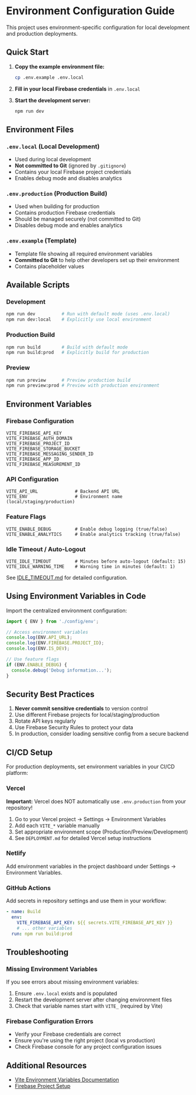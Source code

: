 # Environment Configuration Guide

This project uses environment-specific configuration for local development and production deployments.

## Quick Start

1. **Copy the example environment file:**
   ```bash
   cp .env.example .env.local
   ```

2. **Fill in your local Firebase credentials** in `.env.local`

3. **Start the development server:**
   ```bash
   npm run dev
   ```

## Environment Files

### `.env.local` (Local Development)
- Used during local development
- **Not committed to Git** (ignored by `.gitignore`)
- Contains your local Firebase project credentials
- Enables debug mode and disables analytics

### `.env.production` (Production Build)
- Used when building for production
- Contains production Firebase credentials
- Should be managed securely (not committed to Git)
- Disables debug mode and enables analytics

### `.env.example` (Template)
- Template file showing all required environment variables
- **Committed to Git** to help other developers set up their environment
- Contains placeholder values

## Available Scripts

### Development
```bash
npm run dev          # Run with default mode (uses .env.local)
npm run dev:local    # Explicitly use local environment
```

### Production Build
```bash
npm run build        # Build with default mode
npm run build:prod   # Explicitly build for production
```

### Preview
```bash
npm run preview      # Preview production build
npm run preview:prod # Preview with production environment
```

## Environment Variables

### Firebase Configuration
```
VITE_FIREBASE_API_KEY
VITE_FIREBASE_AUTH_DOMAIN
VITE_FIREBASE_PROJECT_ID
VITE_FIREBASE_STORAGE_BUCKET
VITE_FIREBASE_MESSAGING_SENDER_ID
VITE_FIREBASE_APP_ID
VITE_FIREBASE_MEASUREMENT_ID
```

### API Configuration
```
VITE_API_URL              # Backend API URL
VITE_ENV                  # Environment name (local/staging/production)
```

### Feature Flags
```
VITE_ENABLE_DEBUG         # Enable debug logging (true/false)
VITE_ENABLE_ANALYTICS     # Enable analytics tracking (true/false)
```

### Idle Timeout / Auto-Logout
```
VITE_IDLE_TIMEOUT         # Minutes before auto-logout (default: 15)
VITE_IDLE_WARNING_TIME    # Warning time in minutes (default: 1)
```

See [IDLE_TIMEOUT.md](./IDLE_TIMEOUT.md) for detailed configuration.

## Using Environment Variables in Code

Import the centralized environment configuration:

```typescript
import { ENV } from './config/env';

// Access environment variables
console.log(ENV.API_URL);
console.log(ENV.FIREBASE.PROJECT_ID);
console.log(ENV.IS_DEV);

// Use feature flags
if (ENV.ENABLE_DEBUG) {
  console.debug('Debug information...');
}
```

## Security Best Practices

1. **Never commit sensitive credentials** to version control
2. Use different Firebase projects for local/staging/production
3. Rotate API keys regularly
4. Use Firebase Security Rules to protect your data
5. In production, consider loading sensitive config from a secure backend

## CI/CD Setup

For production deployments, set environment variables in your CI/CD platform:

### Vercel
**Important:** Vercel does NOT automatically use `.env.production` from your repository!

1. Go to your Vercel project → Settings → Environment Variables
2. Add each `VITE_*` variable manually
3. Set appropriate environment scope (Production/Preview/Development)
4. See `DEPLOYMENT.md` for detailed Vercel setup instructions

### Netlify
Add environment variables in the project dashboard under Settings → Environment Variables.

### GitHub Actions
Add secrets in repository settings and use them in your workflow:
```yaml
- name: Build
  env:
    VITE_FIREBASE_API_KEY: ${{ secrets.VITE_FIREBASE_API_KEY }}
    # ... other variables
  run: npm run build:prod
```

## Troubleshooting

### Missing Environment Variables
If you see errors about missing environment variables:
1. Ensure `.env.local` exists and is populated
2. Restart the development server after changing environment files
3. Check that variable names start with `VITE_` (required by Vite)

### Firebase Configuration Errors
- Verify your Firebase credentials are correct
- Ensure you're using the right project (local vs production)
- Check Firebase console for any project configuration issues

## Additional Resources

- [Vite Environment Variables Documentation](https://vitejs.dev/guide/env-and-mode.html)
- [Firebase Project Setup](https://firebase.google.com/docs/web/setup)
